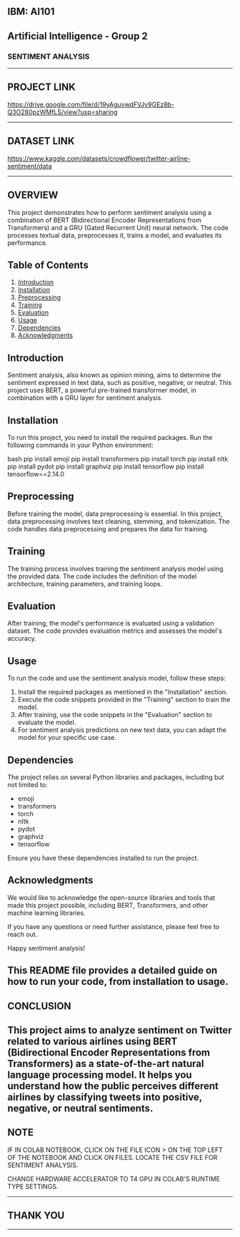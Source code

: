 ## IBM: AI101
## Artificial Intelligence - Group 2    
### SENTIMENT ANALYSIS  

--------------------------------------
## PROJECT LINK
https://drive.google.com/file/d/19yAguvwdFVJv9GEz8b-Q3O280pzWMfLS/view?usp=sharing  

---------------------------------------------------------------------------------
## DATASET LINK 
https://www.kaggle.com/datasets/crowdflower/twitter-airline-sentiment/data  

----------------------------------------------------------
## OVERVIEW

This project demonstrates how to perform sentiment analysis using a combination of BERT (Bidirectional Encoder Representations from Transformers) and a GRU (Gated Recurrent Unit) neural network. The code processes textual data, preprocesses it, trains a model, and evaluates its performance.

## Table of Contents
1. [Introduction](#introduction)
2. [Installation](#installation)
3. [Preprocessing](#preprocessing)
4. [Training](#training)
5. [Evaluation](#evaluation)
6. [Usage](#usage)
7. [Dependencies](#dependencies)
8. [Acknowledgments](#acknowledgments)

## Introduction

Sentiment analysis, also known as opinion mining, aims to determine the sentiment expressed in text data, such as positive, negative, or neutral. This project uses BERT, a powerful pre-trained transformer model, in combination with a GRU layer for sentiment analysis.

## Installation

To run this project, you need to install the required packages. Run the following commands in your Python environment:

bash
pip install emoji
pip install transformers
pip install torch
pip install nltk
pip install pydot
pip install graphviz
pip install tensorflow
pip install tensorflow==2.14.0


## Preprocessing

Before training the model, data preprocessing is essential. In this project, data preprocessing involves text cleaning, stemming, and tokenization. The code handles data preprocessing and prepares the data for training.

## Training

The training process involves training the sentiment analysis model using the provided data. The code includes the definition of the model architecture, training parameters, and training loops.

## Evaluation

After training, the model's performance is evaluated using a validation dataset. The code provides evaluation metrics and assesses the model's accuracy.

## Usage

To run the code and use the sentiment analysis model, follow these steps:

1. Install the required packages as mentioned in the "Installation" section.
2. Execute the code snippets provided in the "Training" section to train the model.
3. After training, use the code snippets in the "Evaluation" section to evaluate the model.
4. For sentiment analysis predictions on new text data, you can adapt the model for your specific use case.

## Dependencies

The project relies on several Python libraries and packages, including but not limited to:

- emoji
- transformers
- torch
- nltk
- pydot
- graphviz
- tensorflow

Ensure you have these dependencies installed to run the project.


## Acknowledgments

We would like to acknowledge the open-source libraries and tools that made this project possible, including BERT, Transformers, and other machine learning libraries.

If you have any questions or need further assistance, please feel free to reach out.

Happy sentiment analysis!

This README file provides a detailed guide on how to run your code, from installation to usage.
----------------------------------------------------------
## CONCLUSION  
This project aims to analyze sentiment on Twitter related to various airlines using BERT (Bidirectional Encoder Representations from Transformers) as a state-of-the-art natural language processing model. It helps you understand how the public perceives different airlines by classifying tweets into positive, negative, or neutral sentiments.    
---------------------------------------------------------------------------------
## NOTE  
IF IN COLAB NOTEBOOK, CLICK ON THE FILE ICON  > ON THE TOP LEFT OF THE NOTEBOOK AND CLICK ON FILES. LOCATE THE CSV FILE FOR SENTIMENT ANALYSIS.  

CHANGE HARDWARE ACCELERATOR TO T4 GPU IN COLAB'S RUNTIME TYPE SETTINGS.  


---------------------------------------------------------------------
  
## THANK YOU

--------------------------------------------------------------


